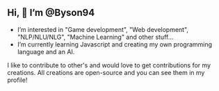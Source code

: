 ## Hi, 👋 I’m @Byson94

- I’m interested in "Game development", "Web development", "NLP/NLU/NLG", "Machine Learning" and other stuff...
- I’m currently learning Javascript and creating my own programming language and an AI.
  
I like to contribute to other's and would love to get contributions for my creations.
All creations are open-source and you can see them in my profile!

